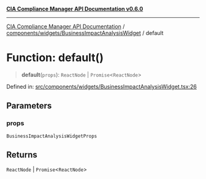 [**CIA Compliance Manager API Documentation v0.6.0**](../../../../README.md)

***

[CIA Compliance Manager API Documentation](../../../../modules.md) / [components/widgets/BusinessImpactAnalysisWidget](../README.md) / default

# Function: default()

> **default**(`props`): `ReactNode` \| `Promise`\<`ReactNode`\>

Defined in: [src/components/widgets/BusinessImpactAnalysisWidget.tsx:26](https://github.com/Hack23/cia-compliance-manager/blob/32fe683007dd7fe1aa6b244d2353e60fab4f51de/src/components/widgets/BusinessImpactAnalysisWidget.tsx#L26)

## Parameters

### props

`BusinessImpactAnalysisWidgetProps`

## Returns

`ReactNode` \| `Promise`\<`ReactNode`\>
